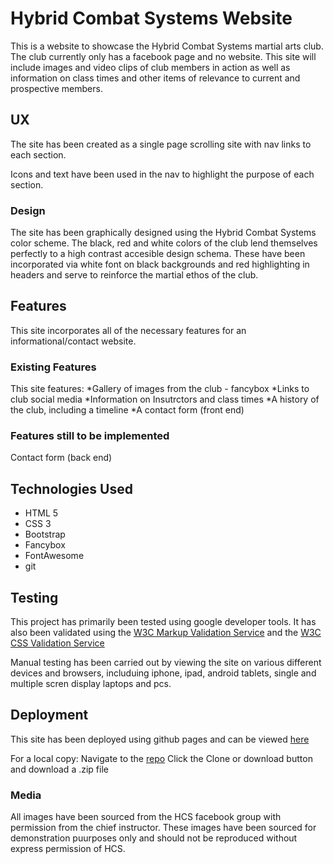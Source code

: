 # Hybrid Combat Systems Website

This is a website to showcase the Hybrid Combat Systems martial arts club. 
The club currently only has a facebook page and no website. This site will include 
images and video clips of club members in action as well as information on class
times and other items of relevance to current and prospective members.

## UX
The site has been created as a single page scrolling site with nav links to each section. 

Icons and text have been used in the nav to highlight the purpose of each section. 

### Design
The site has been graphically designed using the Hybrid Combat Systems color scheme. The black, red and white colors of the club lend themselves perfectly to a high contrast accesible design schema. These have been incorporated via white font on black backgrounds and red highlighting in headers and serve to reinforce the martial ethos of the club. 

## Features
This site incorporates all of the necessary features for an informational/contact website. 

### Existing Features
This site features:
*Gallery of images from the club - fancybox
*Links to club social media
*Information on Insutrctors and class times
*A history of the club, including a timeline
*A contact form (front end)

### Features still to be implemented
Contact form (back end)

## Technologies Used
* HTML 5
* CSS 3
* Bootstrap
* Fancybox
* FontAwesome
* git

## Testing
This project has primarily been tested using google developer tools. 
It has also been validated using the [W3C Markup Validation Service](https://validator.w3.org/) and the [W3C CSS Validation Service](http://jigsaw.w3.org/css-validator/)

Manual testing has been carried out by viewing the site on various different devices and browsers, includuing iphone, ipad, android tablets, single and multiple scren display laptops and pcs.

## Deployment
This site has been deployed using github pages and can be viewed [here](https://iandoyle01.github.io/hybrid-combat-systems/)

For a local copy:
Navigate to the [repo](https://github.com/IanDoyle01/hybrid-combat-systems)
Click the Clone or download button and download a .zip file

### Media
All images have been sourced from the HCS facebook group with permission from the chief instructor. These images have been sourced for demonstration puurposes only and should not be reproduced without express permission of HCS.